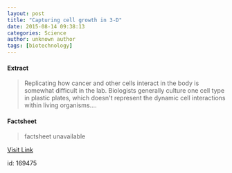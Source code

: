 ```yaml
---
layout: post
title: "Capturing cell growth in 3-D"
date: 2015-08-14 09:38:13
categories: Science
author: unknown author
tags: [biotechnology]
---
```



#### Extract
>Replicating how cancer and other cells interact in the body is somewhat difficult in the lab. Biologists generally culture one cell type in plastic plates, which doesn't represent the dynamic cell interactions within living organisms....

#### Factsheet
>factsheet unavailable

[Visit Link](http://phys.org/news/2015-08-capturing-cell-growth-d.html)

id:  169475
